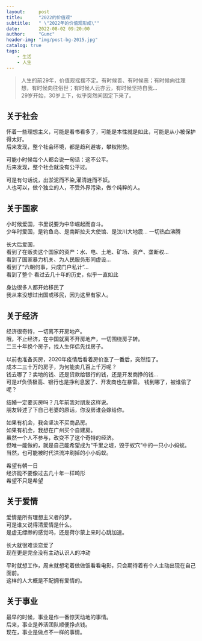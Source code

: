 ```yaml
---
layout:     post
title:      "2022的价值观"
subtitle:   " \"2022年的价值观形成\""
date:       2022-08-02 09:20:00
author:     "Gumc"
header-img: "img/post-bg-2015.jpg"
catalog: true
tags:
    - 生活
    - 人生
---
```

  
> 人生的前29年，价值观摇摆不定。有时候善、有时候恶；有时候向往理想，有时候向往俗世；有时候人云亦云，有时候坚持自我...  
> 29岁开始，30岁上下，似乎突然间固定下来了。  
  
## 关于社会
  
怀着一些理想主义，可能是看书看多了，可能是本性就是如此，可能是从小被保护得太好。  
后来发现，整个社会环境，都是趋利避害，攀权附势。  
  
可能小时候每个人都会说一句话：这不公平。  
后来发现，整个社会就没有公平过。  
  
可是有句话说，出淤泥而不染,濯清涟而不妖。  
人也可以，做个独立的人，不受外界污染，做个纯粹的人。  
  
## 关于国家
  
小时候爱国，书里说要为中华崛起而奋斗。  
少年时爱国，是钓鱼岛、是南斯拉夫大使馆、是汶川大地震...
一切热血沸腾  
  
长大后爱国，  
看到了在贩卖这个国家的资产：水、电、土地、矿场、资产、垄断权...  
看到了国家暴力机关、为人民服务形同虚设...  
看到了“六朝何事，只成门户私计”...  
看到了整个
看过去几十年的历史，似乎一直如此  
  
身边很多人都开始移民了  
我从来没想过出国或移民，因为这里有家人。  
  
## 关于经济
  
经济很奇特，一切离不开房地产。  
哦，不止经济，在中国就离不开房地产，一切围绕房子转。  
二三十年换个房子，找人生伴侣先找房子。  
  
以前也准备买房，2020年疫情后看着房价涨了一番后，突然悟了。  
成本二三十万的房子，为何能卖几百上千万呢？  
钱去哪了？卖地的钱、还是贷款给银行的钱，还是开发商挣的钱...  
可是zf负债极高、银行也是挣利息罢了、开发商也在暴雷。 
钱到哪了，被谁偷了呢？  
  
结婚一定要买房吗？几年前我对朋友这样说。  
朋友转述了下自己老婆的原话，你没房谁会嫁给你。  

如果有机会，我会坚决不买商品房。  
如果有机会，我想在广州买个自建房。  
虽然一个人不参与，改变不了这个奇特的经济。  
但唯一能做的，就是自己能希望成为“千里之堤，毁于蚁穴”中的一只小小蚂蚁。  
当然，也可能被时代洪流冲刷掉的小小蚂蚁。  

希望有朝一日  
经济能不要像过去几十年一样畸形  
希望不只是希望  
  
## 关于爱情
  
爱情是所有理想主义者的梦。  
可是谁又说得清爱情是什么。  
是虚无缥缈的感觉吗，还是荷尔蒙上来时心跳加速。  
    
长大就很难谈恋爱了  
现在更是完全没有主动认识人的冲动  
  
平时就想工作，周末就想宅着做做饭看看电影，只会期待着有个人主动出现在自己面前。  
这样的人大概是不配拥有爱情的。  
  
## 关于事业

最早的时候，事业是作一番惊天动地的事情。  
后来，事业是养活团队顺便挣点钱。  
现在，事业是做点不一样的事情。  
  
